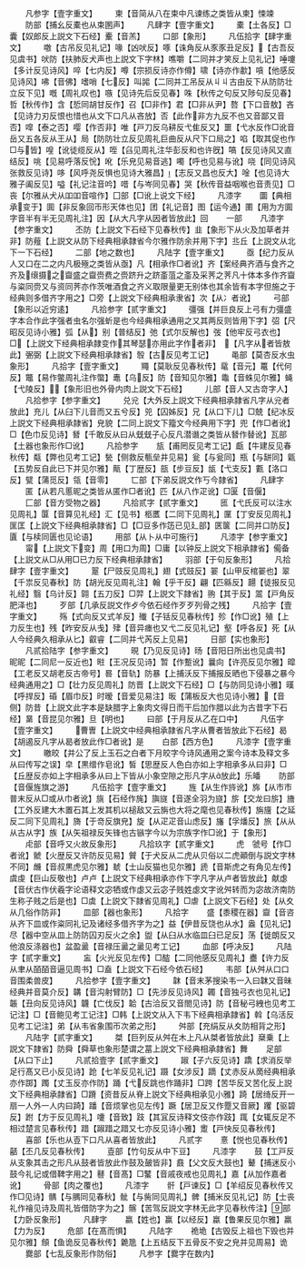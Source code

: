 <!-- { "loadSidebar": true } -->
　　凡参字【壹字重文】
　　柬【音简从八在束中凡谏练之类皆从柬】悚竦
　　防部【捕幺反橐也从束圂声】
　　凡肆字【壹字重文】
　　橐【土各反】□囊【奴郎反上説文下石经】櫜【音羔】
　　口部【象形】
　　凡伍拾字【肆字重文】
　　噭【古吊反见礼记】喙【凶吠反】啄【诛角反从豕豕丑足反】【古吾反见虞书】吠防【扶肺反犬声也上説文下字林】噍嚼【二同并才笑反上见礼记】唾嚔【多计反见诗风】啐【七内反】噂【宗损反诗亦作僔】啸【诗亦作歗】嗿【他感反见诗风】咈【音佛】嗜哨【七反】叫嘂【二同并工吊反从丩丩古由反下从防防壮立反下见】嘅【周礼叹也】嗾【见诗先后反见春】咮【秋传之句反又陟句反见春】哲【秋传作】含【悊同胡甘反作】召【□非作】君【□非从尹】嗸【下口音敖】吝【见诗力刃反恨也惜也从文下口凡从吝放】否【此作非方九反不也又音鄙又音否】噑【泰之否】嘤【作否非】唯【戸刀反乌耕反弋隹反又】噩【弋水反作□讹音岳又五各反从王从】局【防防壮立反见周礼巨曲反从尺下口局之】啗【取其促也作□与皆】喤【讹徒缆反从】咥【臽见周礼注华彭反和也许旣】嗃【反见诗风又直结反】咷【见易呼落反恱】吪【乐皃见易音逃】噣【呼也见易与讹】哓【同见诗风张救反见诗】哆【风呼尧反惧也见诗大雅昌】【志反又昌也反大】唫【也见诗大雅子阖反见】嗌【礼记注音吟】唶【与岑同见春】哭【秋传音益咽喉也音责见】□丧【尔雅从犬从吅吅音喧作】囗部【□讹上说文下经】
　　凡漆字
　　圜【典相承变于】圎【非反象回帀形天体也见】团【礼记音】图【运今通】圛【用为方圎字音半有半无见周礼注】因【从大凡字从因者皆放此】回
　　一部
　　凡漆字【参字重文】
　　丕防【上説文下石经下见春秋传】韭【象形下从火及加草者并非】防薤【上説文从防下经典相承隷省今尔雅作防余并用下字】丠丘【上説文从北下一下石经】
　　二部【地之数也】
　　凡陆字【壹字重文】
　　亟【纪力反从人又口在二之内凡极殛之类皆从亟】凡【相承作□者讹】齐【案经典齐酒与食齐之齐及缞摄之齍盛之齍赍费之赍跻升之跻齑菹之齑及采荠之荠凡十体本多作齐齍与粢同赍又与资同荠亦作茨唯酒食之齐义取限量更无别体也其余皆有本字但施之于经典则多借齐字用之】□旁【上説文下经典相承隶省】次【从冫者讹】
　　弓部【象形以近穷逺】
　　凡拾参字【贰字重文】
　　彊强【并巨良反上弓有力彊盛字本合作此字强者虫名尔强蚚是也今经典相承通用之又其两反则皆用下字】弨【尺昭反见诗小雅】弧【从】别【普结反】弛【式尔反解也】弢【他牢反弓衣也】□【上説文下经典相承隷变作其琴瑟亦用此字作者非】　【凡字从者皆敖此】弻弼【上説文下经典相承隷省】彀【古反见考工记】
　　黾部【莫杏反水虫象形】
　　凡拾字【壹字重文】
　　鼆【莫耿反见春秋传】鼋【音元】鼍【代何反】鼈【易作鳖周礼注作蟞】鼃【乌反】防【音知见尔雅】鼄【音蛛见尔雅】蝇【弋陵反】【象形旧也外骨内肉上説文下石经】
　　儿部【音人又古竒字人】
　　凡拾参字【参字重文】
　　兑兊【大外反上説文下经典相承隷省凡字从兊者放此】充儿【从臼下儿音而又五兮反】兕【囚姊反】兄【从口下儿】□兢【纪冰反上説文下经典相承隷省】皃貌【二同上説文下籀文今经典用下字】兜【作□者讹】□【色巾反见诗】朁【千敢反从曰从兓兓子心反凡潜谮之类皆从朁作替讹】瓦部【土器也象形作□讹】
　　凡拾参字
　　瓬【甫罔反见考工记】甗【牛建反见春秋传】甐【弊也见考工记】甃【侧救反甎垒井见易】瓮【与瓮同】瓶【与缾同】甈【五势反自此已下并见尔雅】甋【丁歴反】瓿【步豆反】瓵【弋支反】甊【洛口反】甓【蒲觅反】瓴【音零】
　　匸部【下弟反説文作丂今隷省】
　　凡肆字
　　匿【从若凡慝昵之类皆从匿作□者讹】匹【从八作疋讹】□匽【音偃】
　　匚部【音方受物之器】
　　凡拾贰字【贰字重文】
　　匜【弋氏反可以注水见周礼】匴【音算见礼经】汇【见书】柩匶【二同下见周礼】匰【丁安反见周礼】匩匡【上説文下经典相承隷省】□【□豆多作笾已见廴部】匧箧【二同并口防反】匵【与椟同匮也见论语】
　　用部【从卜从中可施行】
　　凡漆字【参字重文】
　　甯【上説文下变】周【用口为周】□庸【以钟反上説文下相承隷省】僃备【上説文从□从用□已力反下经典相承隷省】
　　羽部【于句反象形】
　　凡拾肆字【壹字重文】
　　翨【尸豉反见周礼】翅【式豉反】翣【山甲反棺翣也】翠【千祟反见春秋】防【胡光反见周礼注】翰【乎干反】翩【匹緜反】翿【徒报反见礼经】翳【乌计反】翶【五刀反】□羿【上説文下隷省】翑【其于反】翯【戸角反肥泽也】
　　歹部【几承反説文作歺今依石经作歹歹列骨之残】
　　凡拾字【壹字重文】
　　殇【式向反又式羊反】殱【子铦反见春秋传】殄【作□讹】殖【上力反生也】残【昨安反从戋】肂【音异瘗也又弋二反见礼记】壑【呼各反】死【从人今经典久相承从匕】叡睿【二同并弋芮反上见易】
　　日部【实也象形】
　　凡贰拾陆字【参字重文】
　　晛【乃见反见诗】旸【音阳日所出也见虞书】昵昵【二同尼一反近也】暀【王况反见诗】暂【作蹔讹】曩向【许亮反见尔雅】暭【工老反又胡老反古帝号】晷【音轨】防暴【上捕沃反下捕报反晒也下侵暴之暴今经典通用之】□【壮力反见周礼】防晋【上説文下石经】□【与防同见诗小雅】暵【呼捍反】碈【眉巾反】时暧【音爱见易注】昄【蒲板反大也见诗小雅】【音侧】防昔【上説文此字本是缺腊字上象肉文得日而干后加作腊以此为古昔字下石经】晜【音昆见尔雅】旦【明也】
　　曰部【于月反从乙在口中】
　　凡伍字【壹字重文】
　　曹曺【上説文中经典相承隷省凡字从曹者皆放此下石经】曷【胡遏反凡字从曷者放此作□者讹】是
　　白部【西方色】
　　凡漆字【壹字重文】
　　皦皎【并公了反上玉石之白者下月皎字今诗风通用之案今诗本及释文多从曰传写之误】皁【黒缯作皂讹】皙【思歴反人色白亦如上字相承多从曰非】□【丘歴反亦如上字相承多从曰上下皆从小象空隙之形凡字从放此】乐皤
　　防部【音偃旌旗之游】
　　凡伍拾字【壹字重文】
　　旌【从生作旍讹】旆【从市市普末反从□或从巾者讹】旐【石经作旄】旟旞【音遂全羽为旞】旂【交龙曰旂】旝【工外反建大木置石其上发其机以槌敌又云旃也大将之麾也见春秋传】旃旜【之延反二同下见周礼】旖【于竒反旗皃】旋【从疋疋音山虑反】旛【孚燔反】旅【从从从古从字】族【从矢祖禄反矢锋也古镞字今以为宗族字作□讹】于【象形】
　　虍部【音呼又火故反象形】
　　凡拾玖字【贰字重文】
　　虎　虢号【作□者讹】虩【火歴反又许防反见易】贙【于犬反从二虎从贝俗以二虎顚倒与説文字林不同】虪【音叔黒虎见尔雅】虦【士山反猫也见尔雅】虒【音斯虎之有角见左传】虞虔【巨山反敬也】卢卢【上説文下经典相承亦作下字凡字从卢者皆放此】献虙【音伏古作伏羲字论语释文宓牺或作虙又云宓子贱姓虙文字讹舛转而为宓故济南防生称子贱之后是也】□虡【上説文下隷省见周礼】□虐【上説文下石经】处【从夊从几俗作防非】
　　皿部【器也象形】
　　凡拾字
　　盛【黍稷在器】齍【音咨从齐下皿或作粢同礼记及诸经多借齐字为之】益【伊昔反饶也从水】盎【见礼记】尽【器中空从皿上防防囚刃反火之余】盥【从臼从水临皿臼已足反】荡【徙朗反又他浪反涤器也】盆盈盝【音禄压盝之盝见考工记】
　　血部【呼决反】
　　凡陆字【贰字重文】
　　衁【火光反见左传】□醓【二同他感反见周礼】衋【许力反从聿从皕皕音逼见周书】□盍【上説文下石经今依石经】
　　韦部【从舛从口口音围柔兽皮】
　　凡拾参字【壹字重文】
　　韎【音末茅搜染韦一入曰韎又音昧经典并音莫介反】韝【音沟射臂防】□【先涉反见诗风】韣【音独弓衣也见礼记】韔【丑向反见诗风】韤【亡伐反】韐【古洽反又音閤见诗】防【音秘弓絏也见考工记注】□【音鲍见考工记注】□韩【上説文从入下韦下经典相承隷省】斡【乌活反见考工记注】弟【从韦省象围帀次弟之形】
　　舛部【充绢反从夊防相背之形】
　　凡陆字【贰字重文】
　　桀【巨列反从舛在木上凡从桀者皆放此】椉乗【上説文下隷省】防舜【舜草也象形楚谓之葍上説文下经典相承隷省】舞
　　足部【从口下止】
　　凡贰拾壹字【贰字重文】
　　踧【子六反见诗】蹻【求消反举足行髙又已小反见诗】跄【七羊反见礼记】蹑【女涉反】蹢【丈赤反从啇经典相承亦作踯】躅【丈玉反亦作防】踊【弋反跳也作踊非】□跨【苦华反又苦化反上説文下经典相承隷省】□蹐【资昔反从脊上説文下经典相承见小雅】踦【居绮反开一扇一人外一人内曰踦】蹯【音烦掌也见左传】蹶【居卫反又作蹷又音厥】躩【驱碧反】跗【方于反见周礼】嚔【音致】跂【其冝反诗释文伎亦作跂】踂【女辄反足不相过楚言见春秋传】踖【踧踖之踖又七亦反见诗小雅】躗【戸快反见春秋传】
　　喜部【乐也从壴下口凡从喜者皆放此】
　　凡贰字
　　憙【悦也见春秋传】嚭【丕几反见春秋传】
　　壴部【竹句反从中下豆】
　　凡漆字
　　鼓【工戸反从支象其击之形凡从鼓者皆放此作鼓及皷皆非】鼖【父文反大鼓也】鼙【捕迷反小鼓今礼记或借鞞字用之】鼛【音髙】□鼜【音戚夜戒也见周礼】嘉【从加作嘉者讹】
　　骨部【肉之覆也】
　　凡漆字
　　骭【戸谏反】□【羊绍反见春秋传又作□见诗】髃【与腢同见春秋】骴【与胔同见周礼】髀【捕米反见礼记】防【士丧礼作禬见诗及周礼皆借防字为之】髂【苦驾反説文字林无此字见春秋传注】部【力卧反象形】
　　凡肆字
　　嬴【姓也】赢【以经反】蠃【鲁果反见尔雅】羸【力为反】
　　危部【在髙而惧】
　　凡陆字
　　祪垝【古毁反上祖也下毁也并见尔雅】頠【鱼诡反见春秋传】臲卼【上五结反下五骨反不安之皃并见周易】诡
　　爨部【七乱反象形作防俗】
　　凡参字【爨字在数内】
